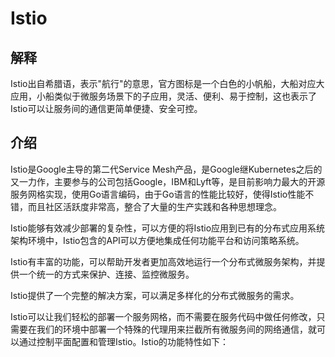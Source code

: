 # Istio

## 解释

Istio出自希腊语，表示"航行"的意思，官方图标是一个白色的小帆船，大船对应大应用，小船类似于微服务场景下的子应用，灵活、便利、易于控制，这也表示了Istio可以让服务间的通信更简单便捷、安全可控。

## 介绍

Istio是Google主导的第二代Service Mesh产品，是Google继Kubernetes之后的又一力作，主要参与的公司包括Google，IBM和Lyft等，是目前影响力最大的开源服务网格实现，使用Go语言编码，由于Go语言的性能比较好，使得Istio性能不错，而且社区活跃度非常高，整合了大量的生产实践和各种思想理念。



Istio能够有效减少部署的复杂性，可以方便的将Istio应用到已有的分布式应用系统架构环境中，Istio包含的API可以方便地集成任何功能平台和访问策略系统。

Istio有丰富的功能，可以帮助开发者更加高效地运行一个分布式微服务架构，并提供一个统一的方式来保护、连接、监控微服务。

Istio提供了一个完整的解决方案，可以满足多样化的分布式微服务的需求。



Istio可以让我们轻松的部署一个服务网格，而不需要在服务代码中做任何修改，只需要在我们的环境中部署一个特殊的代理用来拦截所有微服务间的网络通信，就可以通过控制平面配置和管理Istio。Istio的功能特性如下：
